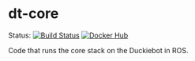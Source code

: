 # dt-core

Status:
[![Build Status](https://ci.duckietown.org/buildStatus/icon?job=Docker+Autobuild+-+ente+-+dt-core)](https://ci.duckietown.org/job/Docker%20Autobuild%20-%20ente%20-%20dt-core/)
[![Docker Hub](https://img.shields.io/docker/pulls/duckietown/dt-core.svg)](https://hub.docker.com/r/duckietown/dt-core)


Code that runs the core stack on the Duckiebot in ROS.
